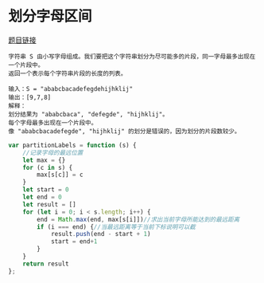 # 划分字母区间
<a href="https://leetcode-cn.com/problems/partition-labels/" target="_blank">题目链接</a>


```
字符串 S 由小写字母组成。我们要把这个字符串划分为尽可能多的片段，同一字母最多出现在一个片段中。
返回一个表示每个字符串片段的长度的列表。

输入：S = "ababcbacadefegdehijhklij"
输出：[9,7,8]
解释：
划分结果为 "ababcbaca", "defegde", "hijhklij"。
每个字母最多出现在一个片段中。
像 "ababcbacadefegde", "hijhklij" 的划分是错误的，因为划分的片段数较少。

```


```js
var partitionLabels = function (s) {
    //记录字母的最远位置
    let max = {}
    for (c in s) {
        max[s[c]] = c
    }
    let start = 0
    let end = 0
    let result = []
    for (let i = 0; i < s.length; i++) {
        end = Math.max(end, max[s[i]])//求出当前字母所能达到的最远距离
        if (i === end) {//当最远距离等于当前下标说明可以截
            result.push(end - start + 1)
            start = end+1
        }
    }
    return result
};
```
